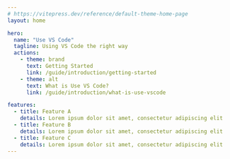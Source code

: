 ```yaml
---
# https://vitepress.dev/reference/default-theme-home-page
layout: home

hero:
  name: "Use VS Code"
  tagline: Using VS Code the right way
  actions:
    - theme: brand
      text: Getting Started
      link: /guide/introduction/getting-started
    - theme: alt
      text: What is Use VS Code?
      link: /guide/introduction/what-is-use-vscode

features:
  - title: Feature A
    details: Lorem ipsum dolor sit amet, consectetur adipiscing elit
  - title: Feature B
    details: Lorem ipsum dolor sit amet, consectetur adipiscing elit
  - title: Feature C
    details: Lorem ipsum dolor sit amet, consectetur adipiscing elit
---
```

